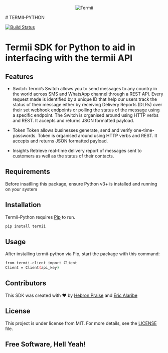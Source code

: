 <p align="center">
    <img title="Termii" src="https://termii.com/assets/images/logo.png"/>
</p>
# TERMII-PYTHON

[![Build Status](https://travis-ci.org/joemccann/dillinger.svg?branch=master)](https://github.com/panam-py/termii-python/releases/tag/v_0.1.0)

# Termii SDK for Python to aid in interfacing with the termii API

## Features

- Switch
Termii’s Switch allows you to send messages to any country in the world across SMS and WhatsApp channel through a REST API. Every request made is identified by a unique ID that help our users track the status of their message either by receiving Delivery Reports (DLRs) over their set webhook endpoints or polling the status of the message using a specific endpoint. The Switch is organised around using HTTP verbs and REST. It accepts and returns JSON formatted payload.

- Token
Token allows businesses generate, send and verify one-time-passwords. Token is organised around using HTTP verbs and REST. It accepts and returns JSON formatted payload.

- Insights
Retrieve real-time delivery report of messages sent to customers as well as the status of their contacts.

## Requirements
Before insatlling this package, ensure Python v3+ is installed and running on your system

## Installation

Termii-Python requires [Pip](https://pypi.org/) to run.

```sh
pip install termii
```

## Usage

After installing termii-python via Pip, start the package with this command:

```sh
from termii.client import Client
Client = Client(api_key)
```

## Contributors
This SDK was created with ❤ by [Hebron Praise](https://github.com/panam-py) and [Eric Alaribe](https://github.com/smith2eric)

## License

This project is under license from MIT. For more details, see the [LICENSE](https://github.com/panam-py/termii-python/blob/main/LICENSE) file.

## **Free Software, Hell Yeah!**

